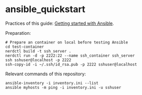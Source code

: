 # ansible_quickstart

Practices of this guide: [Getting started with Ansible](https://docs.ansible.com/ansible/latest/getting_started/index.html).

Preparation:
```shell
# Prepare an container on local before testing Ansible
cd test-container
nerdctl build -t ssh_server .
nerdctl run -d -p 2222:22 --name ssh_container ssh_server
ssh sshuser@localhost -p 2222
ssh-copy-id -i ~/.ssh/id_rsa.pub -p 2222 sshuser@localhost
```

Relevant commands of this repository:
```shell
ansible-inventory -i inventory.ini --list
ansible myhosts -m ping -i inventory.ini -u sshuser

```